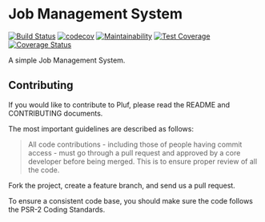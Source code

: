 # Job Management System 

[![Build Status](https://travis-ci.com/pluf/tms.svg?branch=master)](https://travis-ci.com/pluf/tms)
[![codecov](https://codecov.io/gh/pluf/tms/branch/master/graph/badge.svg)](https://codecov.io/gh/pluf/tms)
[![Maintainability](https://api.codeclimate.com/v1/badges/513f356bdf26065cc009/maintainability)](https://codeclimate.com/github/pluf/tms/maintainability)
[![Test Coverage](https://api.codeclimate.com/v1/badges/513f356bdf26065cc009/test_coverage)](https://codeclimate.com/github/pluf/tms/test_coverage)
[![Coverage Status](https://coveralls.io/repos/github/pluf/tms/badge.svg?branch=master)](https://coveralls.io/github/pluf/tms?branch=master)


A simple Job Management System.

## Contributing

If you would like to contribute to Pluf, please read the README and CONTRIBUTING documents.

The most important guidelines are described as follows:

>All code contributions - including those of people having commit access - must go through a pull request and approved by a core developer before being merged. This is to ensure proper review of all the code.

Fork the project, create a feature branch, and send us a pull request.

To ensure a consistent code base, you should make sure the code follows the PSR-2 Coding Standards.
